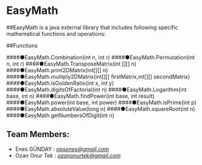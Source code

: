 # EasyMath
##EasyMath is a java external library that includes following specific mathematical functions and operations:

##Functions

####●EasyMath.Combination(int n, int r)
####●EasyMath.Permutation(int n, int r)
####●EasyMath.TransposeMatrix(int [][] n)
####●EasyMath.print2DMatrix(int[][] n)
####●EasyMath.multiply2DMatrix(int[][] firstMatrix,int[][] secondMatrix)
####●EasyMath.isGoldenRatio(int x, int y)
####●EasyMath.digitsOfFactorial(int n)
####●EasyMath.Logarithm(int base, int n)
####●EasyMath.findPower(int base, int result)
####●EasyMath.power(int base, int power)
####●EasyMath.isPrime(int p)
####●EasyMath.absoluteValue(long n)
####●EasyMath.squareRoot(int n) 
####●EasyMath.getNumbersOfDigit(int n)

## Team Members:
- Enes GÜNDAY   : *opsenes@gmail.com*
- Ozan Onur Tek : *ozanonurtek@gmail.com*
